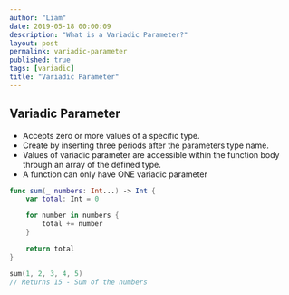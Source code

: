 ```yaml
---
author: "Liam"
date: 2019-05-18 00:00:09
description: "What is a Variadic Parameter?"
layout: post
permalink: variadic-parameter
published: true
tags: [variadic]
title: "Variadic Parameter"
---
```


## Variadic Parameter

- Accepts zero or more values of a specific type.
- Create by inserting three periods after the parameters type name.
- Values of variadic parameter are accessible within the function body through an array of the defined type.
- A function can only have ONE variadic parameter

```swift
func sum(_ numbers: Int...) -> Int {
    var total: Int = 0

    for number in numbers {
        total += number
    }

    return total
}

sum(1, 2, 3, 4, 5)		
// Returns 15 - Sum of the numbers
```
